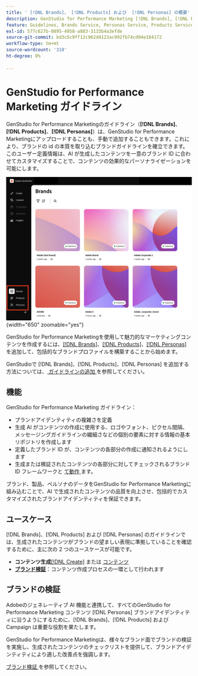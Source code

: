 ```yaml
---
title: ' [!DNL Brands]、 [!DNL Products] および  [!DNL Personas] の概要'
description: GenStudio for Performance Marketing [!DNL Brands], [!DNL Products], and [!DNL Personas]  追加して、ブランド表現のあらゆる側面を含む包括的なブランドプロファイルを作成します。
feature: Guidelines, Brands Service, Personas Service, Products Service
exl-id: 577c627b-0895-4958-a883-3133b4a3efde
source-git-commit: bd3c5c9ff12c962d4123ac992fb74cd94e184172
workflow-type: tm+mt
source-wordcount: '318'
ht-degree: 0%

---
```


# GenStudio for Performance Marketing ガイドライン

GenStudio for Performance Marketingのガイドライン（**[!DNL Brands]**、**[!DNL Products]**、**[!DNL Personas]**）は、GenStudio for Performance Marketingにアップロードすることも、手動で追加することもできます。これにより、ブランドの id の本質を取り込むブランドガイドラインを確立できます。 このユーザー定義情報は、AI が生成したコンテンツを一意のブランド ID に合わせてカスタマイズすることで、コンテンツの効果的なパーソナライゼーションを可能にします。

![GenStudio for Performance Marketingのガイドライン ](/help/assets/guidelines.png){width="650" zoomable="yes"}

GenStudio for Performance Marketingを使用して魅力的なマーケティングコンテンツを作成するには、[[!DNL Brands]](/help/user-guide/guidelines/brands.md)、[[!DNL Products]](/help/user-guide/guidelines/products.md)、[[!DNL Personas]](/help/user-guide/guidelines/personas.md) を追加して、包括的なブランドプロファイルを構築することから始めます。

GenStudioで [!DNL Brands]、[!DNL Products]、[!DNL Personas] を追加する方法については、[ ガイドラインの追加 ](/help/user-guide/guidelines/add-guidelines.md) を参照してください。

## 機能

GenStudio for Performance Marketing ガイドライン：

* ブランドアイデンティティの複雑さを定義
* 生成 AI がコンテンツの作成に使用する、ロゴやフォント、ピクセル間隔、メッセージングガイドラインの繊細さなどの個別の要素に対する情報の基本リポジトリを作成します
* 定義したブランド ID が、コンテンツの各部分の作成に通知されるようにします
* 生成または検証されたコンテンツの各部分に対してチェックされるブランド ID フレームワークと [ て動作 ](#brand-validation) ます。

ブランド、製品、ペルソナのデータをGenStudio for Performance Marketingに組み込むことで、AI で生成されたコンテンツの品質を向上させ、包括的でカスタマイズされたブランドアイデンティティを保証できます。

## ユースケース

[!DNL Brands]、[!DNL Products] および [!DNL Personas] のガイドラインでは、生成されたコンテンツがブランドの望ましい表現に準拠していることを確認するために、主に次の 2 つのユースケースが可能です。

* **コンテンツ生成**[[!DNL Create]](/help/user-guide/create/overview.md) または [ コンテンツ ](/help/user-guide/content/overview.md)
* [**ブランド検証**](#brand-validation)：コンテンツ作成プロセスの一環として行われます

## ブランドの検証

Adobeのジェネレーティブ AI 機能と連携して、すべてのGenStudio for Performance Marketing コンテンツ [!DNL Personas] ブランドアイデンティティに沿うようにするために、[!DNL Brands]、[!DNL Products] および Campaign は重要な役割を果たします。

GenStudio for Performance Marketingは、様々なブランド面でブランドの検証を実施し、生成されたコンテンツのチェックリストを提供して、ブランドアイデンティティにより適した改善点を強調します。

[ ブランド検証 ](/help/user-guide/guidelines/brand-validation.md) を参照してください。
